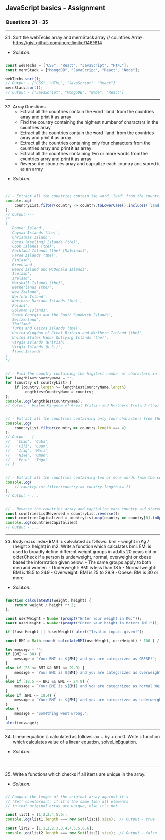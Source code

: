 ## JavaScript basics - Assignment

### Questions 31 - 35
--------------------

31. Sort the webTechs array and mernStack array
// countries Array : https://gist.github.com/incredimike/1469814

- *Solution:*
```js

const webTechs = ["CSS", "React", "JavaScript", "HTML"];
const mernStack = ["MongoDB", "JavaScript", "React", "Node"];

webTechs.sort();
// Output - ["CSS", "HTML", "JavaScript", "React"]
mernStack.sort();
// Output - ["JavaScript", "MongoDB", "Node", "React"]

```

----------

32. Array Questions
    - Extract all the countries contain the word 'land' from the countries array and print it as array
    - Find the country containing the hightest number of characters in the countries array
    - Extract all the countries contain the word 'land' from the countries array and print it as array
    - Extract all the countries containing only four characters from the countries array and print it as array
    - Extract all the countries containing two or more words from the countries array and print it as array
    - Reverse the countries array and capitalize each country and stored it as an array

- *Solution:*
```js


// - Extract all the countries contain the word 'land' from the countries array and print it as array
console.log(
    countryList.filter(country => country.toLowerCase().includes('land'))
);
// Output ---
/*
[
  'Bouvet Island',
  'Cayman Islands (the)',
  'Christmas Island',
  'Cocos (Keeling) Islands (the)',
  'Cook Islands (the)',
  'Falkland Islands (the) [Malvinas]',
  'Faroe Islands (the)',
  'Finland',
  'Greenland',
  'Heard Island and McDonald Islands',
  'Iceland',
  'Ireland',
  'Marshall Islands (the)',
  'Netherlands (the)',
  'New Zealand',
  'Norfolk Island',
  'Northern Mariana Islands (the)',
  'Poland',
  'Solomon Islands',
  'South Georgia and the South Sandwich Islands',
  'Switzerland',
  'Thailand',
  'Turks and Caicos Islands (the)',
  'United Kingdom of Great Britain and Northern Ireland (the)',
  'United States Minor Outlying Islands (the)',
  'Virgin Islands (British)',
  'Virgin Islands (U.S.)',
  'Åland Islands'
]
*/


// - Find the country containing the hightest number of characters in the countries array
let lengthiestCountryName = "";
for (country of countryList) {
    if (country.length >= lengthiestCountryName.length)
        lengthiestCountryName = country;
};
console.log(lengthiestCountryName);
// Output - United Kingdom of Great Britain and Northern Ireland (the)


// - Extract all the countries containing only four characters from the countries array and print it as array
console.log(
    countryList.filter(country => country.length === 4)
);
// Output - [
//   'Chad', 'Cuba',
//   'Fiji', 'Guam',
//   'Iraq', 'Mali',
//   'Niue', 'Oman',
//   'Peru', 'Togo'
// ]


// - Extract all the countries containing two or more words from the countries array and print it as array
console.log(
    // countryList.filter(country => country.length >= 2)
);
// Output - ...


// - Reverse the countries array and capitalize each country and stored it as an array
const countriesListReversed = countryList.reverse();
const countriesCapitalized = countryList.map(country => country[0].toUpperCase() + country.slice(1).toLowerCase());
console.log(countriesCapitalized)
// Output - ...


```

----------

33.  Body mass index(BMI) is calculated as follows: bmi = weight in Kg / (height x height) in m2. Write a function which calculates bmi. BMI is used to broadly define different weight groups in adults 20 years old or older.Check if a person is underweight, normal, overweight or obese based the information given below.
    - The same groups apply to both men and women.
    - Underweight: BMI is less than 18.5
    - Normal weight: BMI is 18.5 to 24.9
    - Overweight: BMI is 25 to 29.9
    - Obese: BMI is 30 or more

- *Solution:*
```js

function calculateBMI(weight, height) {
    return weight / height ** 2;
};

const userWeight = Number(prompt("Enter your weight in KG:"));
const userHeight = Number(prompt("Enter your height in Meters (M):"));

if (!userHeight || !userWeight) alert("Invalid inputs given!");

const BMI = Math.round( calculateBMI(userWeight, userHeight) * 100 ) / 100;

let message = "";
if (BMI >= 30) {
    message = `Your BMI is ${BMI} and you are categorized as OBESE!`;
} 
else if (25 <= BMI && BMI <= 29.9) {
    message = `Your BMI is ${BMI} and you are categorized as Overweight!`;
}
else if (18.5 <= BMI && BMI <= 24.9) {
    message = `Your BMI is ${BMI} and you are categorized as Normal Weight. 👍👍`;
}
else if (BMI <= 18.4) {
    message = `Your BMI is ${BMI} and you are categorized as Underweight.`;
}
else {
    message = "Something went wrong.";
}
alert(message);

```

----------

34. Linear equation is calculated as follows: ax + by + c = 0. Write a function which calculates value of a linear equation, solveLinEquation.

- *Solution:*
```js



```

----------

35. Write a functions which checks if all items are unique in the array.

- *Solution:*
```js

// Compare the length of the original array against it's
// 'Set' counterpart, if it's the same then all elements
// in that original array are unique, else it's not

const list1 = [1,2,3,4,5,6];
console.log(list1.length === new Set(list1).size);  // Output - true

const list2 = [1,1,2,2,3,3,4,4,5,5,6,6];
console.log(list2.length === new Set(list2).size);  // Output - false

```